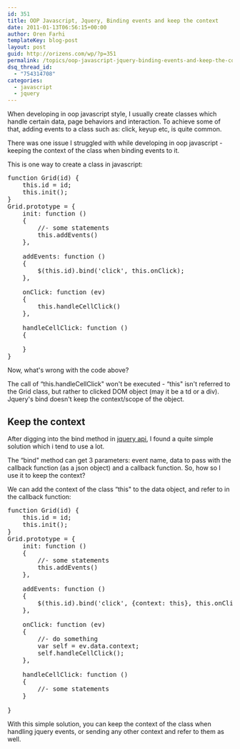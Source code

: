 ```yaml
---
id: 351
title: OOP Javascript, Jquery, Binding events and keep the context
date: 2011-01-13T06:56:15+00:00
author: Oren Farhi 
templateKey: blog-post
layout: post
guid: http://orizens.com/wp/?p=351
permalink: /topics/oop-javascript-jquery-binding-events-and-keep-the-contex/
dsq_thread_id:
  - "754314708"
categories:
  - javascript
  - jquery
---
```

When developing in oop javascript style, I usually create classes which handle certain data, page behaviors and interaction. To achieve some of that, adding events to a class such as: click, keyup etc, is quite common.
  
There was one issue I struggled with while developing in oop javascript - keeping the context of the class when binding events to it.
  
<!--more-->


  



  
This is one way to create a class in javascript:

<pre class="brush:js">function Grid(id) {
	this.id = id;
	this.init();
}
Grid.prototype = {
	init: function ()
	{
		//- some statements
		this.addEvents()
	},
	
	addEvents: function ()
	{
		$(this.id).bind('click', this.onClick);
	},
	
	onClick: function (ev)
	{
		this.handleCellClick()
	},

	handleCellClick: function ()
	{
		
	}	
}</pre>

Now, what's wrong with the code above?
  
The call of &#8220;this.handleCellClick" won't be executed - &#8220;this" isn't referred to the Grid class, but rather to clicked DOM object (may it be a td or a div). Jquery's bind doesn't keep the context/scope of the object.

## Keep the context

After digging into the bind method in [jquery api](http://api.jquery.com/bind/), I found a quite simple solution which i tend to use a lot.
  
The &#8220;bind" method can get 3 parameters: event name, data to pass with the callback function (as a json object) and a callback function. So, how so I use it to keep the context?
  
We can add the context of the class &#8220;this" to the data object, and refer to in the callback function:

<pre class="brush:js">function Grid(id) {
	this.id = id;
	this.init();
}
Grid.prototype = {
	init: function ()
	{
		//- some statements
		this.addEvents()
	},
	
	addEvents: function ()
	{
		$(this.id).bind('click', {context: this}, this.onClick);
	},
	
	onClick: function (ev)
	{
		//- do something
		var self = ev.data.context;
		self.handleCellClick();
	},
	
	handleCellClick: function ()
	{
		//- some statements
	}
	
}
</pre>

With this simple solution, you can keep the context of the class when handling jquery events, or sending any other context and refer to them as well.